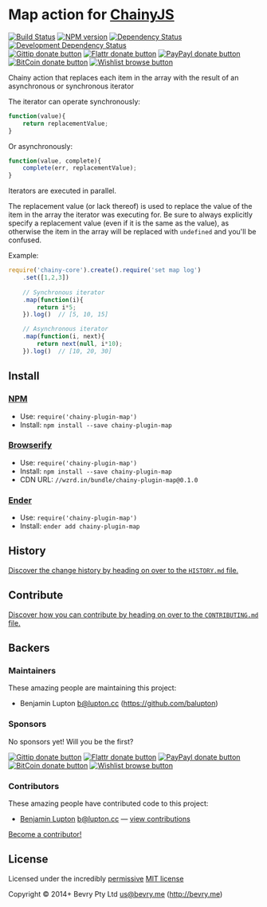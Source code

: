 
<!-- TITLE/ -->

# Map action for [ChainyJS](http://chainy.bevry.me)

<!-- /TITLE -->


<!-- BADGES/ -->

[![Build Status](http://img.shields.io/travis-ci/chainy-plugins/chainy-plugin-map.png?branch=master)](http://travis-ci.org/chainy-plugins/chainy-plugin-map "Check this project's build status on TravisCI")
[![NPM version](http://badge.fury.io/js/chainy-plugin-map.png)](https://npmjs.org/package/chainy-plugin-map "View this project on NPM")
[![Dependency Status](https://david-dm.org/chainy-plugins/map.png?theme=shields.io)](https://david-dm.org/chainy-plugins/map)
[![Development Dependency Status](https://david-dm.org/chainy-plugins/map/dev-status.png?theme=shields.io)](https://david-dm.org/chainy-plugins/map#info=devDependencies)<br/>
[![Gittip donate button](http://img.shields.io/gittip/bevry.png)](https://www.gittip.com/bevry/ "Donate weekly to this project using Gittip")
[![Flattr donate button](http://img.shields.io/flattr/donate.png?color=yellow)](http://flattr.com/thing/344188/balupton-on-Flattr "Donate monthly to this project using Flattr")
[![PayPayl donate button](http://img.shields.io/paypal/donate.png?color=yellow)](https://www.paypal.com/cgi-bin/webscr?cmd=_s-xclick&hosted_button_id=QB8GQPZAH84N6 "Donate once-off to this project using Paypal")
[![BitCoin donate button](http://img.shields.io/bitcoin/donate.png?color=yellow)](https://coinbase.com/checkouts/9ef59f5479eec1d97d63382c9ebcb93a "Donate once-off to this project using BitCoin")
[![Wishlist browse button](http://img.shields.io/wishlist/browse.png?color=yellow)](http://amzn.com/w/2F8TXKSNAFG4V "Buy an item on our wishlist for us")

<!-- /BADGES -->


<!-- CHAINY_DOCUMENTATION/ -->

<!-- DESCRIPTION/ -->

Chainy action that replaces each item in the array with the result of an asynchronous or synchronous iterator

<!-- /DESCRIPTION -->


The iterator can operate synchronously:

``` javascript
function(value){
	return replacementValue;
}
```

Or asynchronously:

``` javascript
function(value, complete){
	complete(err, replacementValue);
}
```

Iterators are executed in parallel.

The replacement value (or lack thereof) is used to replace the value of the item in the array the iterator was executing for. Be sure to always explicitly specify a replacement value (even if it is the same as the value), as otherwise the item in the array will be replaced with `undefined` and you'll be confused.

Example:

``` javascript
require('chainy-core').create().require('set map log')
	.set([1,2,3])
	
	// Synchronous iterator
	.map(function(i){
		return i*5;
	}).log()  // [5, 10, 15]

	// Asynchronous iterator
	.map(function(i, next){
		return next(null, i*10);
	}).log()  // [10, 20, 30]
```

<!-- /CHAINY_DOCUMENTATION -->


<!-- INSTALL/ -->

## Install

### [NPM](http://npmjs.org/)
- Use: `require('chainy-plugin-map')`
- Install: `npm install --save chainy-plugin-map`

### [Browserify](http://browserify.org/)
- Use: `require('chainy-plugin-map')`
- Install: `npm install --save chainy-plugin-map`
- CDN URL: `//wzrd.in/bundle/chainy-plugin-map@0.1.0`

### [Ender](http://ender.jit.su/)
- Use: `require('chainy-plugin-map')`
- Install: `ender add chainy-plugin-map`

<!-- /INSTALL -->


<!-- HISTORY/ -->

## History
[Discover the change history by heading on over to the `HISTORY.md` file.](https://github.com/chainy-plugins/chainy-plugin-map/blob/master/HISTORY.md#files)

<!-- /HISTORY -->


<!-- CONTRIBUTE/ -->

## Contribute

[Discover how you can contribute by heading on over to the `CONTRIBUTING.md` file.](https://github.com/chainy-plugins/chainy-plugin-map/blob/master/CONTRIBUTING.md#files)

<!-- /CONTRIBUTE -->


<!-- BACKERS/ -->

## Backers

### Maintainers

These amazing people are maintaining this project:

- Benjamin Lupton <b@lupton.cc> (https://github.com/balupton)

### Sponsors

No sponsors yet! Will you be the first?

[![Gittip donate button](http://img.shields.io/gittip/bevry.png)](https://www.gittip.com/bevry/ "Donate weekly to this project using Gittip")
[![Flattr donate button](http://img.shields.io/flattr/donate.png?color=yellow)](http://flattr.com/thing/344188/balupton-on-Flattr "Donate monthly to this project using Flattr")
[![PayPayl donate button](http://img.shields.io/paypal/donate.png?color=yellow)](https://www.paypal.com/cgi-bin/webscr?cmd=_s-xclick&hosted_button_id=QB8GQPZAH84N6 "Donate once-off to this project using Paypal")
[![BitCoin donate button](http://img.shields.io/bitcoin/donate.png?color=yellow)](https://coinbase.com/checkouts/9ef59f5479eec1d97d63382c9ebcb93a "Donate once-off to this project using BitCoin")
[![Wishlist browse button](http://img.shields.io/wishlist/browse.png?color=yellow)](http://amzn.com/w/2F8TXKSNAFG4V "Buy an item on our wishlist for us")

### Contributors

These amazing people have contributed code to this project:

- [Benjamin Lupton](https://github.com/balupton) <b@lupton.cc> — [view contributions](https://github.com/chainy-plugins/map/commits?author=balupton)

[Become a contributor!](https://github.com/chainy-plugins/chainy-plugin-map/blob/master/CONTRIBUTING.md#files)

<!-- /BACKERS -->


<!-- LICENSE/ -->

## License

Licensed under the incredibly [permissive](http://en.wikipedia.org/wiki/Permissive_free_software_licence) [MIT license](http://creativecommons.org/licenses/MIT/)

Copyright &copy; 2014+ Bevry Pty Ltd <us@bevry.me> (http://bevry.me)

<!-- /LICENSE -->


